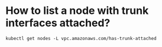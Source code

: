 # How to list a node with trunk interfaces attached?

```
kubectl get nodes -L vpc.amazonaws.com/has-trunk-attached
```